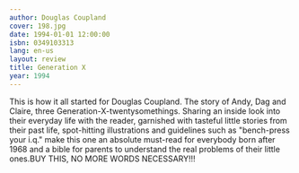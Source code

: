 ```yaml
---
author: Douglas Coupland
cover: 198.jpg
date: 1994-01-01 12:00:00
isbn: 0349103313
lang: en-us
layout: review
title: Generation X
year: 1994
---
```


This is how it all started for Douglas Coupland. The story of Andy, Dag and Claire, three Generation-X-twentysomethings. Sharing an inside look into their everyday life with the reader, garnished with tasteful little stories from their past life, spot-hitting illustrations and guidelines such as "bench-press your i.q." make this one an absolute must-read for everybody born after 1968 and a bible for parents to understand the real problems of their little ones.BUY THIS, NO MORE WORDS NECESSARY!!!
